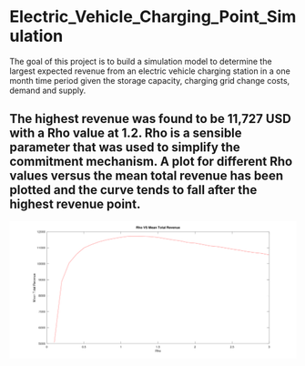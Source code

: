 # Electric_Vehicle_Charging_Point_Simulation
The goal of this project is to build a simulation model to determine the largest expected revenue from an electric vehicle charging station in a one month time period given the storage capacity, charging grid change costs, demand and supply.

## The highest revenue was found to be 11,727 USD with a Rho value at 1.2. Rho is a sensible parameter that was used to simplify the commitment mechanism. A plot for different Rho values versus the mean total revenue has been plotted and the curve tends to fall after the highest revenue point. 

![](Images/Charge.png)
